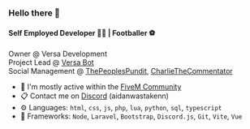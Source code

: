 ### Hello there 👋

#### Self Employed Developer 👩‍💻 | Footballer ⚽ 

Owner @ Versa Development<br>
Project Lead @ [Versa Bot](https://versabot.net)<br>
Social Management @ [ThePeoplesPundit](https://discord.gg/pundit), [CharlieTheCommentator](https://discord.gg/ncHQHYpF)<br>

- 💬 I'm mostly active within the [FiveM Community](https://forum.cfx.re)
- 📋 Contact me on [Discord](https://discord.com/users/383963385202606081) (aidanwastakenn)
- ⚙️ Languages: `html`, `css`, `js`, `php`, `lua`, `python`, `sql`, `typescript`
- 🧰 Frameworks: `Node`, `Laravel`, `Bootstrap`, `Discord.js`, `Git`, `Vite`, `Vue`
